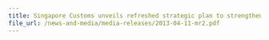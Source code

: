 ```yaml
---
title: Singapore Customs unveils refreshed strategic plan to strengthen trade connectivity to enhance national economic competitiveness 
file_url: /news-and-media/media-releases/2013-04-11-mr2.pdf
---
```

